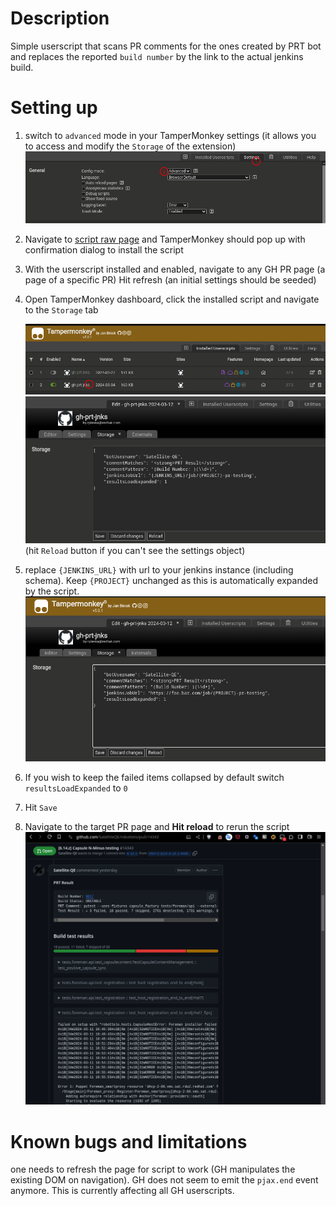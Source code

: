 Description
====
Simple userscript that scans PR comments for the ones created by PRT bot and replaces the reported `build number` by the link to the actual jenkins build. 

Setting up
====
1. switch to `advanced` mode in your TamperMonkey settings (it allows you to access and modify the `Storage` of the extension)
![TM_setup_1](./resources/README_TM_settings_1.png)

2. Navigate to [script raw page](https://github.com/rplevka/gh-prt-jnks/raw/main/gh-prt-jnks.user.js) and TamperMonkey should pop up with confirmation dialog to install the script

3. With the userscript installed and enabled, navigate to any GH PR page (a page of a  specific PR)
Hit refresh (an initial settings should be seeded)

4. Open TamperMonkey dashboard, click the installed script and navigate to the `Storage` tab

    ![TM_setup_2](./resources/README_TM_settings_2.png)
    ![TM_setup_3](./resources/README_TM_settings_3.png)
(hit `Reload` button if you can't see the settings object)

5. replace `{JENKINS_URL}` with url to your jenkins instance (including schema). Keep `{PROJECT}` unchanged as this is automatically expanded by the script.
    ![TM_setup_4](./resources/README_TM_settings_4.png)

6. If you wish to keep the failed items collapsed by default switch `resultsLoadExpanded` to `0`
7. Hit `Save`
8. Navigate to the target PR page and **Hit reload** to rerun the script
    ![TM_setup_5](./resources/README_TM_settings_5.png)


Known bugs and limitations
===
one needs to refresh the page for script to work (GH manipulates the existing DOM on navigation). GH does not seem to emit the `pjax.end` event anymore. This is currently affecting all GH userscripts.

